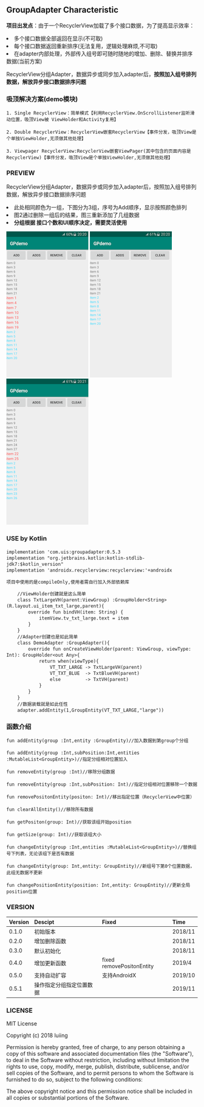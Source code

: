 ## GroupAdapter Characteristic
**项目出发点**：由于一个RecyclerView加载了多个接口数据，为了提高显示效率：
    <li> 多个接口数据全部返回在显示(不可取)
    <li> 每个接口数据返回重新排序(无法复用，逻辑处理麻烦,不可取)
    <li> 在adapter内部处理，外部传入组号即可随时随地的增加、删除、替换并排序数据(当前方案)

RecyclerView分组Adapter，数据异步或同步加入adapter后，**按照加入组号排列数据，解放异步接口数据排序问题**

### 吸顶解决方案(demo模块)
    1. Single RecyclerView：简单模式【利用RecyclerView.OnScrollListener监听滑动位置，吸顶View被 ViewHolder和Activity复用】
    
    2. Double RecyclerView：RecyclerView嵌套RecyclerView【事件分发，吸顶View是个单独ViewHolder,无须做其他处理】
    
    3. Viewpager RecyclerView:RecyclerView嵌套ViewPager(其中包含的页面内容是RecyclerView)【事件分发，吸顶View是个单独ViewHolder,无须做其他处理】
    

### PREVIEW
RecyclerView分组Adapter，数据异步或同步加入adapter后，按照加入组号排列数据，解放异步接口数据排序问题
    <li>此处相同颜色为一组，下图分为3组，序号为Add顺序，显示按照颜色排列
    <li>图2通过删除一组后的结果，图三重新添加了几组数据
    <li>**分组根据 接口个数和UI顺序决定，需要灵活使用**

![](/preview/001.png) ![](/preview/002.png) ![](/preview/003.png)

### USE by Kotlin
    implementation 'com.uis:groupadapter:0.5.3
    implementation "org.jetbrains.kotlin:kotlin-stdlib-jdk7:$kotlin_version"
    implementation 'androidx.recyclerview:recyclerview:'+androidx

``` 项目中使用的是compileOnly,使用者需自行加入外部依赖库 ```

```
    //ViewHolder创建就是这么简单
    class TxtLargeVH(parent:ViewGroup) :GroupHolder<String>(R.layout.ui_item_txt_large,parent){
        override fun bindVH(item: String) {
            itemView.tv_txt_large.text = item
        }
    }
    //Adapter创建也是如此简单
    class DemoAdapter :GroupAdapter(){
        override fun onCreateViewHolder(parent: ViewGroup, viewType: Int): GroupHolder<out Any>{
            return when(viewType){
                VT_TXT_LARGE -> TxtLargeVH(parent)
                VT_TXT_BLUE  -> TxtBlueVH(parent)
                else         -> TxtVH(parent)
            }
        }
    }
    //数据装载就是如此任性
    adapter.addEntity(1,GroupEntity(VT_TXT_LARGE,"large"))
```


### 函数介绍


```
fun addEntity(group :Int,entity :GroupEntity)//加入数据到第group个分组

fun addEntity(group :Int,subPosition:Int,entities :MutableList<GroupEntity>)//指定分组相对位置加入

fun removeEntity(group :Int)//移除分组数据

fun removeEntity(group :Int,subPosition: Int)//指定分组相对位置移除一个数据

fun removePositonEntity(positon: Int)//移出指定位置（RecyclerView中位置）

fun clearAllEntity()//移除所有数据

fun getPositon(group: Int)//获取该组开始position

fun getSize(group: Int)//获取该组大小

fun changeEntity(group :Int,entities :MutableList<GroupEntity>)//替换组号下列表，无论该组下是否有数据

fun changeEntity(group: Int,entity: GroupEntity)//新组号下第0个位置数据，此组无数据不更新

fun changePositionEntity(position: Int,entity: GroupEntity)//更新全局position位置

```


### VERSION

Version|Descipt|Fixed|Time
----|----|----|----
0.1.0|初始版本| |2018/11
0.2.0|增加删除函数| |2018/11
0.3.0|默认初始化| |2018/11
0.4.0|增加更新函数| fixed removePositonEntity|2019/4
0.5.0|支持自动扩容| 支持AndroidX|2019/10
0.5.1|操作指定分组指定位置数据| |2019/11
### LICENSE
MIT License

Copyright (c) 2018 luiing

Permission is hereby granted, free of charge, to any person obtaining a copy
of this software and associated documentation files (the "Software"), to deal
in the Software without restriction, including without limitation the rights
to use, copy, modify, merge, publish, distribute, sublicense, and/or sell
copies of the Software, and to permit persons to whom the Software is
furnished to do so, subject to the following conditions:

The above copyright notice and this permission notice shall be included in all
copies or substantial portions of the Software.